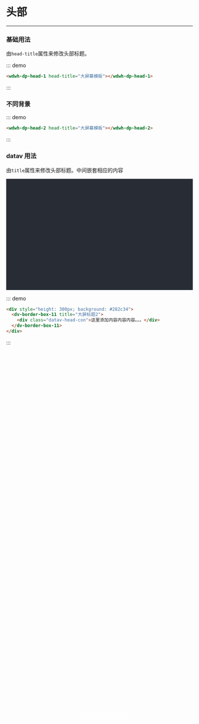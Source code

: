 # 头部

---

### 基础用法

由`head-title`属性来修改头部标题。

<div class="demo-block-dark">
  <wdwh-dp-head-1 head-title="大屏幕模板"></wdwh-dp-head-1>
</div>

::: demo

```html
<wdwh-dp-head-1 head-title="大屏幕模板"></wdwh-dp-head-1>
```

:::

### 不同背景

<div class="demo-block-dark">
  <wdwh-dp-head-2 head-title="大屏幕模板"></wdwh-dp-head-2>
</div>

::: demo

```html
<wdwh-dp-head-2 head-title="大屏幕模板"></wdwh-dp-head-2>
```

:::

### datav 用法

由`title`属性来修改头部标题。中间嵌套相应的内容

<div class="demo-block-dark">
  <div style="height: 300px; background: #282c34">
    <dv-border-box-11 title="大屏标题2">
      <div class="datav-head-con">这里添加内容内容内容。。。</div>
    </dv-border-box-11>
  </div>
</div>
<style>
  .datav-head-con {
  position: absolute;
  left: 44%;
  top: 50%;
  color: #fff;
}
</style>

::: demo

```html
<div style="height: 300px; background: #282c34">
  <dv-border-box-11 title="大屏标题2">
    <div class="datav-head-con">这里添加内容内容内容。。。</div>
  </dv-border-box-11>
</div>
```

:::
